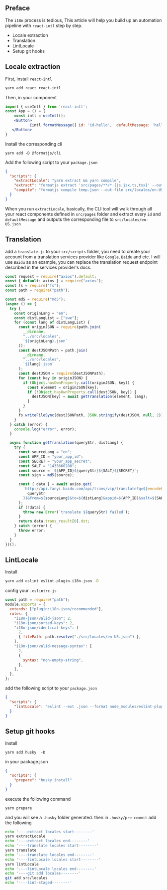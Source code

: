 ## Preface

The `i18n` process is tedious, This article will help you build up an automation pipeline with `react-intl` step by step.

- Locale extraction
- Translation
- LintLocale
- Setup git hooks

## Locale extraction

First, install `react-intl`

```sh
yarn add react react-intl
```

Then, in your component

```jsx
import { useIntl } from 'react-intl';
const App = () = {
    const intl = useIntl();
    <Button>
           {intl.formatMessage({ id: 'id-hello',  defaultMessage: 'hello' })}
   </Button>
}
```

Install the corresponding cli

```
yarn add -D @formatjs/cli

```

Add the following script to your `package.json`

```json
{
  "scripts": {
    "extractLocale": "yarn extract && yarn compile",
    "extract": "formatjs extract 'src/pages/**/*.{js,jsx,ts,tsx}' --out-file temp.json --id-interpolation-pattern [sha512:contenthash:base64:6] --extract-source-location --throws",
    "compile": "formatjs compile temp.json --out-file src/locales/en-US.json && rm temp.json"
  }
}
```

When you run `extractLocale`, basically, the CLI tool will walk through all your react components defined in `src/pages` folder and extract every `id` and `defaultMessage` and outputs the corresponding file to `src/locales/en-US.json`

## Translation

add a `translate.js` to your `src/scripts` folder, you need to create your account from a translation services provider like `Google`, `Baidu` and etc. I will use `Baidu` as an example, you can replace the translation request endpoint described in the services provider's docs.

```js
const request = require("axios").default;
const { default: axios } = require("axios");
const fs = require("fs");
const path = require("path");

const md5 = require("md5");
(async () => {
  try {
    const originLang = "en";
    const distLangList = ["swe"];
    for (const lang of distLangList) {
      const originJSON = require(path.join(
        __dirname,
        "../src/locales",
        `${originLang}.json`
      ));
      const destJSONPath = path.join(
        __dirname,
        "../src/locales",
        `${lang}.json`
      );
      const destJSON = require(destJSONPath);
      for (const key in originJSON) {
        if (Object.hasOwnProperty.call(originJSON, key)) {
          const element = originJSON[key];
          if (!Object.hasOwnProperty.call(destJSON, key)) {
            destJSON[key] = await getTranslation(element, lang);
          }
        }
      }
      fs.writeFileSync(destJSONPath, JSON.stringify(destJSON, null, 2));
    }
  } catch (error) {
    console.log("error", error);
  }

  async function getTranslation(queryStr, distLang) {
    try {
      const sourceLang = "en";
      const APP_ID = "your_app_id";
      const SECRET = "your_app_secret";
      const SALT = "1435660288";
      const source = `${APP_ID}${queryStr}${SALT}${SECRET}`;
      const sign = md5(source);

      const { data } = await axios.get(
        `http://api.fanyi.baidu.com/api/trans/vip/translate?q=${encodeURIComponent(
          queryStr
        )}&from=${sourceLang}&to=${distLang}&appid=${APP_ID}&salt=${SALT}&sign=${sign}`
      );
      if (!data) {
        throw new Error(`translate ${queryStr} failed`);
      }
      return data.trans_result[0].dst;
    } catch (error) {
      throw error;
    }
  }
})();
```

## LintLocale

Install

```sh
yarn add eslint eslint-plugin-i18n-json -D
```

config your `.eslintrc.js`

```js
const path = require("path");
module.exports = {
  extends: ["plugin:i18n-json/recommended"],
  rules: {
    "i18n-json/valid-json": 2,
    "i18n-json/sorted-keys": 2,
    "i18n-json/identical-keys": [
      2,
      { filePath: path.resolve("./src/locales/en-US.json") },
    ],
    "i18n-json/valid-message-syntax": [
      2,
      {
        syntax: "non-empty-string",
      },
    ],
  },
};
```

add the following script to your `package.json`

```json
{
  "scripts": {
    "lintLocale": "eslint --ext .json --format node_modules/eslint-plugin-i18n-json/formatter.js src/locales --fix"
  }
}
```

## Setup git hooks

Install

```
yarn add husky  -D
```

in your package.json

```json
{
  "scripts": {
    "prepare": "husky install"
  }
}
```

execute the following command

```
yarn prepare
```

and you will see a `.husky` folder generated. then in `.husky/pre-commit` add the following

```sh
echo '----extract locales start--------'
yarn extractLocale
echo '----extract locales end--------'
echo '----translate locales start--------'
yarn translate
echo '----translate locales end--------'
echo '----lintLocale locales start--------'
yarn lintLocale
echo '----lintLocale locales end--------'
echo '----git add locales--------'
git add src/locales
echo '----lint-staged--------'
```
